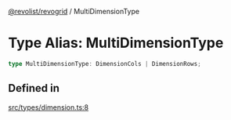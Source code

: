 [@revolist/revogrid](README.md) / MultiDimensionType

# Type Alias: MultiDimensionType

```ts
type MultiDimensionType: DimensionCols | DimensionRows;
```

## Defined in

[src/types/dimension.ts:8](https://github.com/revolist/revogrid/blob/20b33a0db6e2f2e1c06bc58b03fe68189a928a64/src/types/dimension.ts#L8)
